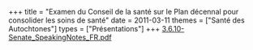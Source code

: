 +++
title = "Examen du Conseil de la santé sur le Plan décennal pour consolider les soins de santé"
date = 2011-03-11
themes = ["Santé des Autochtones"]
types = ["Présentations"]
+++
[3.6.10-Senate_SpeakingNotes_FR.pdf](/files/3.6.10-Senate_SpeakingNotes_FR.pdf)
